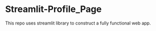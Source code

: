 # Streamlit-Profile_Page
 This repo uses streamlit library to construct a fully functional web app.
